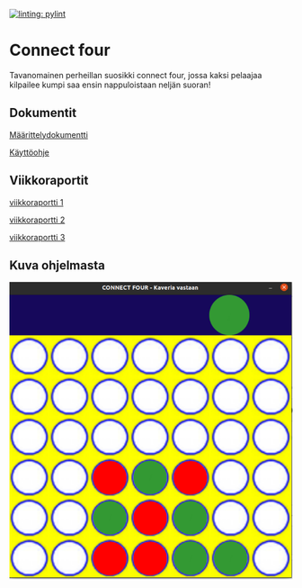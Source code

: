 [![linting: pylint](https://img.shields.io/badge/linting-pylint-yellowgreen)](https://github.com/PyCQA/pylint)
# Connect four 
Tavanomainen perheillan suosikki connect four, jossa kaksi pelaajaa kilpailee kumpi saa ensin nappuloistaan neljän suoran! 

## Dokumentit
[Määrittelydokumentti](https://github.com/seppaemi/tiralabra-s2022/blob/main/Dokumentaatio/m%C3%A4%C3%A4rittelydokumentti.md)

[Käyttöohje](https://github.com/seppaemi/tiralabra-s2022/blob/main/Dokumentaatio/k%C3%A4ytt%C3%B6ohje.md)

## Viikkoraportit
[viikkoraportti 1](https://github.com/seppaemi/tiralabra-s2022/blob/main/Dokumentaatio/Viikkoraportit/viikkoraportti_1.md)

[viikkoraportti 2](https://github.com/seppaemi/tiralabra-s2022/blob/main/Dokumentaatio/Viikkoraportit/viikkoraportti_2.md)

[viikkoraportti 3](https://github.com/seppaemi/tiralabra-s2022/blob/main/Dokumentaatio/Viikkoraportit/viikkoraportti_3.md)

## Kuva ohjelmasta
![connectfour](https://github.com/seppaemi/tiralabra-s2022/blob/main/Dokumentaatio/kuvat/connectfour_friend.png)

